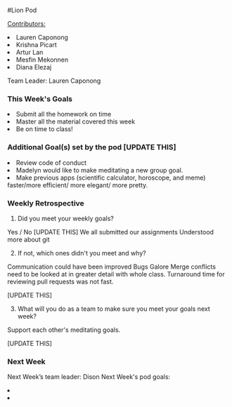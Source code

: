 #Lion Pod

<u>Contributors:</u>


<li>Lauren Caponong
<li>Krishna Picart
<li>Artur Lan
<li>Mesfin Mekonnen
<li>Diana Elezaj

Team Leader: Lauren Caponong


<h3>This Week's Goals</h3>

<li>Submit all the homework on time
<li>Master all the material covered this week
<li>Be on time to class!

<h3>Additional Goal(s) set by the pod [UPDATE THIS]</h3>

<li>Review code of conduct
<li>Madelyn would like to make meditating a new group goal.
<li>Make previous apps (scientific calculator, horoscope, and meme) faster/more efficient/ more elegant/ more pretty.

<h3>Weekly Retrospective</h3>

1. Did you meet your weekly goals?

Yes / No [UPDATE THIS] We all submitted our assignments Understood more about git

2. If not, which ones didn't you meet and why?

Communication could have been improved Bugs Galore Merge conflicts need to be looked at in greater detail with whole class. Turnaround time for reviewing pull requests was not fast.

[UPDATE THIS]

3. What will you do as a team to make sure you meet your goals next week?

Support each other's meditating goals.

[UPDATE THIS]

<h3>Next Week</h3>

Next Week’s team leader: Dison
Next Week's pod goals:
<li>
<li>
